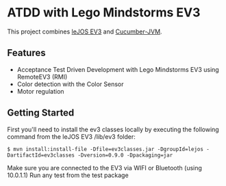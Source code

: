 ATDD with Lego Mindstorms EV3
=============================
This project combines [leJOS EV3](http://www.lejos.org/ev3.php) and [Cucumber-JVM](http://cucumber.io).

Features
--------

* Acceptance Test Driven Development with Lego Mindstorms EV3 using RemoteEV3 (RMI)
* Color detection with the Color Sensor
* Motor regulation

Getting Started
---------------

First you'll need to install the ev3 classes locally by executing the following command from the leJOS EV3 /lib/ev3 folder:

	$ mvn install:install-file -Dfile=ev3classes.jar -DgroupId=lejos -DartifactId=ev3classes -Dversion=0.9.0 -Dpackaging=jar

Make sure you are connected to the EV3 via WIFI or Bluetooth (using 10.0.1.1)
Run any test from the test package

    
 